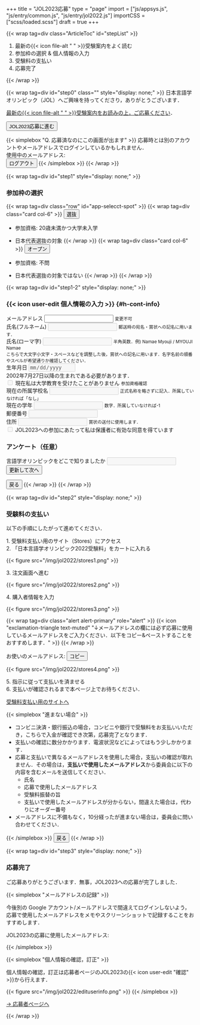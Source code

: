 +++
title = "JOL2023応募"
type = "page"
import = ["js/appsys.js", "js/entry/common.js", "js/entry/jol2022.js"]
importCSS = ["scss/loaded.scss"]
draft = true
+++

{{< wrap tag=div class="ArticleToc" id="stepList" >}}

1. 最新の{{< icon file-alt " " >}}受験案内をよく読む
1. 参加枠の選択 & 個人情報の入力
1. 受験料の支払い
1. 応募完了

{{< /wrap >}}

{{< wrap tag=div id="step0" class="" style="display: none;" >}}
日本言語学オリンピック（JOL）へご興味を持ってくださり，ありがとうございます．

[最新の{{< icon file-alt " " >}}受験案内をお読みの上，ご応募ください](/application/)．

<button onclick="proceed(0, 1)" id="proceed" class="btn btn-template-primary">JOL2023応募に進む</button>

<button id="mainmenu" onclick="transitionToMainmenu()" class="btn btn-primary text-decoration-none" style="display: none;">過去の成績参照</button>

{{< simplebox "Q. 応募済なのにこの画面が出ます" >}}
応募時とは別のアカウントやメールアドレスでログインしているかもしれません．  
使用中のメールアドレス: <span class="user-email"></span>  
<button id="logout" onclick="logout()" class="btn btn-danger">ログアウト</button>
{{< /simplebox >}}
{{< /wrap >}}

{{< wrap tag=div id="step1" style="display: none;" >}}

### 参加枠の選択

{{< wrap tag=div class="row" id="app-selecct-spot" >}}
{{< wrap tag=div class="card col-6" >}}
<button id="select-spot-flag" onclick="updateSpot('flag')" class="btn btn-template-main w-100"><i class="fas fa-flag fa-fw"></i>選抜</button>

- 参加資格: 20歳未満かつ大学未入学
- 日本代表選抜の対象
{{< /wrap >}}
{{< wrap tag=div class="card col-6" >}}
<button id="select-spot-award" onclick="updateSpot('award')" class="btn btn-template-main w-100"><i class="fas fa-circle-notch fa-fw"></i>オープン</button>

- 参加資格: 不問
- 日本代表選抜の対象ではない
{{< /wrap >}}
{{< /wrap >}}

{{< wrap tag=div id="step1-2" style="display: none;" >}}

### {{< icon user-edit 個人情報の入力 >}} {#h-cont-info}

<div id="app-cont-info" class="mb-4">
    <form onsubmit="infoSubmit(); return false;" class="needs-validation">
    <!-- <form onsubmit="proceed(1,2); return false;" class="needs-validation"> -->
        <input disabled id="input-spot" hidden>
        <div class="form-group">
          <label for="input-email">メールアドレス</label>
          <input readonly type="email" class="form-control user-email" id="input-email" aria-describedby="input-emailHelp">
          <small id="input-emailHelp" class="form-text text-muted">変更不可</small>
        </div>
        <div class="form-group was-validated">
          <label for="input-name">氏名(フルネーム)</label>
          <input disabled required class="form-control" id="input-name">
          <small id="input-motivation-help" class="form-text text-muted">郵送時の宛名・賞状への記名に用います．</small>
        </div>
        <div class="form-group was-validated">
            <label for="input-motivation">氏名(ローマ字)</label>
            <input disabled required pattern="^[0-9A-Za-z\s]+$" class="form-control" id="input-motivation" aria-describedby="input-motivation-help">
            <small id="input-motivation-help" class="form-text text-muted">半角英数．例) Namae Myouji / MYOUJI Namae<br>こちらで大文字小文字・スペースなどを調整した後，賞状への記名に用います．名字名前の順番やスペルが希望通りか確認してください．</small>
        </div>
        <div id="form-birthdate" class="form-group was-validated">
            <label for="input-birthdate">生年月日</label>
            <input disabled required min="2002-07-27" type="date" class="form-control" id="input-birthdate">
            <div class="invalid-feedback">2002年7月27日以降の生まれである必要があります．</div>
        </div>
        <div class="form-group was-validated spot-award-delete">
            <div class="form-check">
                <input disabled required type="checkbox" class="form-check-input" id="input-pre-university" aria-describedby="input-pre-university-help">
                <label class="form-check-label" for="input-pre-university">現在私は大学教育を受けたことがありません</label>
                <small id="input-pre-university-help" class="form-text text-muted">参加資格確認</small>
            </div>
        </div>
        <div class="form-group was-validated spot-award-delete">
            <label for="input-school-name">現在の所属学校名</label>
            <input disabled required type="text" class="form-control" id="input-school-name" aria-describedby="input-school-name-help">
            <small id="input-school-name-help" class="form-text text-muted">正式名称を略さずに記入．所属していなければ「なし」</small>
        </div>
        <div class="form-group was-validated spot-award-delete">
            <label for="input-grade">現在の学年</label>
            <input disabled required type="number" class="form-control" id="input-grade" aria-describedby="input-grade-help">
            <small id="input-grade-help" class="form-text text-muted">数字．所属していなければ-1</small>
        </div>
        <div class="form-group was-validated">
            <label for="input-zipcode">郵便番号</label>
            <input disabled required pattern="^[0-9]+$" class="form-control" id="input-zipcode" aria-describedby="input-zipcode-help">
            <small id="input-zipcode-help" class="form-text text-muted"></small>
        </div>
        <div class="form-group was-validated">
            <label for="input-address">住所</label>
            <input disabled required class="form-control" id="input-address" aria-describedby="input-address-help">
            <small id="input-address-help" class="form-text text-muted">賞状の送付に使用します．</small>
        </div>
        <div class="form-group was-validated spot-award-delete">
            <div class="form-check">
                <input required disabled type="checkbox" class="form-check-input" id="input-pa" aria-describedby="input-pa-help">
                <label class="form-check-label" for="input-pa">JOL2023への参加にあたって私は保護者に有効な同意を得ています</label>
            </div>
        </div>
        <h3>アンケート（任意）</h3>
        <div class="form-group was-validated">
            <label for="input-motivation">言語学オリンピックをどこで知りましたか</label>
            <input disabled class="form-control" id="input-motivation" aria-describedby="input-motivation-help">
            <!-- 複数選択式 + 自由記述 -->
        </div>
        <button id="update-info" type="submit" class="btn btn-template-primary w-100">更新して次へ</button>
      </form>
</div>
<button class="btn btn-template-main" onclick="proceed(1,0)">戻る</button>
{{< /wrap >}}
{{< /wrap >}}

{{< wrap tag=div id="step2" style="display: none;" >}}

### 受験料の支払い

以下の手順にしたがって進めてください．

1\. 受験料支払い用のサイト（Stores）にアクセス  
2\. 「日本言語学オリンピック2022受験料」をカートに入れる

{{< figure src="/img/jol2022/stores1.png" >}}

3\. 注文画面へ進む

{{< figure src="/img/jol2022/stores2.png" >}}

4\. 購入者情報を入力

{{< figure src="/img/jol2022/stores3.png" >}}

{{< wrap tag=div class="alert alert-primary" role="alert" >}}
{{< icon "exclamation-triangle text-muted" "↓メールアドレスの欄には必ず応募に使用しているメールアドレスをご入力ください．以下をコピー&ペーストすることをおすすめします．" >}}
{{< /wrap >}}

お使いのメールアドレス: <span class="unmot"><span class="user-email"></span><button id="copy" class="btn btn-template-primary d-inline-block btn-small ms-3" data-bs-toggle="tooltip" data-bs-placement="right"><i class="fas fa-clipboard fa-fw"></i>コピー</button></span>

{{< figure src="/img/jol2022/stores4.png" >}}

5\. 指示に従って支払いを済ませる  
6\. 支払いが確認されるまで本ページ上でお待ちください．

<a class='btn btn-template-primary text-decoration-none' href="https://iolingjapan.stores.jp/items/5f8bb7180850a00ec7c6a0bd" target="_blank">受験料支払い用のサイトへ</a>

{{< simplebox "進まない場合" >}}

- コンビニ決済・銀行振込の場合，コンビニや銀行で受験料をお支払いいただき，こちらで入金が確認でき次第，応募完了となります．
- 支払いの確認に数分かかります．電波状況などによってはもう少しかかります．
- 応募と支払いで異なるメールアドレスを使用した場合，支払いの確認が取れません．その場合は，**支払いで使用したメールアドレス**から委員会に以下の内容を含むメールを送信してください．
  - 氏名
  - 応募で使用したメールアドレス
  - 受験料振替の旨
  - 支払いで使用したメールアドレスが分からない，間違えた場合は，代わりにオーダー番号
- メールアドレスに不備もなく，10分経ったが進まない場合は，委員会に問い合わせてください．

{{< /simplebox >}}
<button class="btn btn-template-main" onclick="proceed(2,1)">戻る</button>
{{< /wrap >}}

{{< wrap tag=div id="step3" style="display: none;" >}}

### 応募完了

ご応募ありがとうございます．無事，JOL2023への応募が完了しました．

{{< simplebox "メールアドレスの記録" >}}

今後別の Google アカウント/メールアドレスで間違えてログインしないよう，応募で使用したメールアドレスをメモやスクリーンショットで記録することをおすすめします．

JOL2023の応募に使用したメールアドレス: <span class="user-email"></span>

{{< /simplebox >}}

{{< simplebox "個人情報の確認，訂正" >}}

個人情報の確認，訂正は応募者ページのJOL2023の{{< icon user-edit "確認" >}}から行えます．

{{< figure src="/img/jol2022/edituserinfo.png" >}}
{{< /simplebox >}}

<a class="btn btn-template-primary text-decoration-none" role="button" href="/account">→ 応募者ページへ</a>

{{< /wrap >}}

<script src="https://cdn.jsdelivr.net/npm/clipboard@2.0.8/dist/clipboard.min.js"></script>

